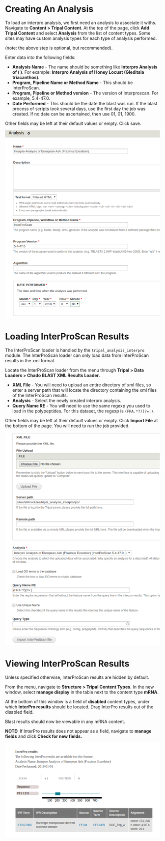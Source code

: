 # Creating An Analysis

To load an interpro analysis, we first need an analysis to associate it withs. Navigate to **Content > Tripal Content**. At the top of the page, click **Add Tripal Content** and select **Analysis** from the list of content types.  Some sites may have custom analysis types for each type of analysis performed.

(note: the above step is optional, but recommended).

Enter data into the following fields:

* **Analysis Name** - The name should be something like **Interpro Analysis of ( )**. For example: **Interpro Analysis of Honey Locust (Gleditsia triacanthos).**
* **Program, Pipeline Name or Method Name** - This should be InterProScan.
* **Program, Pipeline or Method version** - The version of interproscan. For example, 5.4-47.0.
* **Date Performed** - This should be the date the blast was run. If the blast process of scripts took several days, use the first day the job was created. If no date can be ascertained, then use 01, 01, 1900. 

Other fields may be left at their default values or empty. Click save.

![](img/ips/ipsdoc_1.png)

# Loading InterProScan Results

The InterProScan loader is handled by the `tripal_analysis_interpro` module. The InterProScan loader can only load data from InterProScan results in the xml format.

Locate the InterProScan loader from the menu through **Tripal > Data Loaders > Chado BLAST XML Results Loader.**

* **XML File** - You will need to upload an entire directory of xml files, so enter a server path that will locate the directory containing the xml files of the InterProScan results.
* **Analysis** - Select the newly created interpro analysis.
* **Query Name RE** - You will need to use the same regexp you used to load in the polypeptides. For this dataset, the regexp is `(FRA.*?)(?=:)`.

Other fields may be left at their default values or empty. Click **Import File** at the bottom of the page. You will need to run the job provided.

![](img/ips/ipsdoc_2.png)

# Viewing InterProScan Results

Unless specified otherwise, InterProScan results are hidden by default.

From the menu, navigate to **Structure > Tripal Content Types.** In the new window, select **manage display** in the table next to the content type **mRNA.**

At the bottom of this window is a field of **disabled** content types, under which **InterPro results** should be located. Drag InterPro results out of the disabled field.

Blast results should now be viewable in any mRNA content.

**NOTE:** If InterPro results does not appear as a field, navigate to **manage fields** and click **Check for new fields.**

![](img/ips/ipsdoc_3.png)
